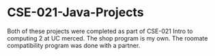 # CSE-021-Java-Projects
Both of these projects were completed as part of CSE-021 Intro to computing 2 at UC merced. The shop program is my own. The roomate compatibility program was done with a partner. 
